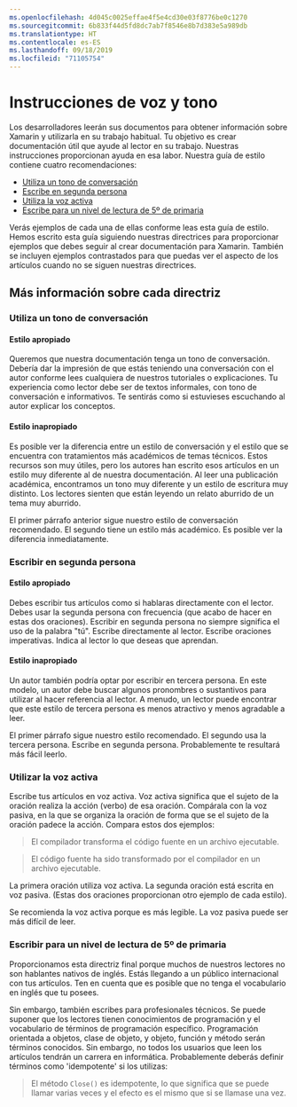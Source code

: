 ```yaml
---
ms.openlocfilehash: 4d045c0025effae4f5e4cd30e03f8776be0c1270
ms.sourcegitcommit: 6b833f44d5fd8dc7ab7f8546e8b7d383e5a989db
ms.translationtype: HT
ms.contentlocale: es-ES
ms.lasthandoff: 09/18/2019
ms.locfileid: "71105754"
---
```

# <a name="voice-and-tone-guidelines"></a>Instrucciones de voz y tono

Los desarrolladores leerán sus documentos para obtener información sobre Xamarin y utilizarla en su trabajo habitual.
Tu objetivo es crear documentación útil que ayude al lector en su trabajo. Nuestras instrucciones proporcionan ayuda en esa labor. Nuestra guía de estilo contiene cuatro recomendaciones:

- [Utiliza un tono de conversación](#use-a-conversational-tone)
- [Escribe en segunda persona](#write-in-2nd-person)
- [Utiliza la voz activa](#use-active-voice)
- [Escribe para un nivel de lectura de 5º de primaria](#target-a-fifth-grade-reading-level)

Verás ejemplos de cada una de ellas conforme leas esta guía de estilo. Hemos escrito esta guía siguiendo nuestras directrices para proporcionar ejemplos que debes seguir al crear documentación para Xamarin. También se incluyen ejemplos contrastados para que puedas ver el aspecto de los artículos cuando no se siguen nuestras directrices.

## <a name="details-on-each-guideline"></a>Más información sobre cada directriz

### <a name="use-a-conversational-tone"></a>Utiliza un tono de conversación

#### <a name="appropriate-style"></a>Estilo apropiado

Queremos que nuestra documentación tenga un tono de conversación. Debería dar la impresión de que estás teniendo una conversación con el autor conforme lees cualquiera de nuestros tutoriales o explicaciones.
Tu experiencia como lector debe ser de textos informales, con tono de conversación e informativos. Te sentirás como si estuvieses escuchando al autor explicar los conceptos.

#### <a name="inappropriate-style"></a>Estilo inapropiado

Es posible ver la diferencia entre un estilo de conversación y el estilo que se encuentra con tratamientos más académicos de temas técnicos. Estos recursos son muy útiles, pero los autores han escrito esos artículos en un estilo muy diferente al de nuestra documentación. Al leer una publicación académica, encontramos un tono muy diferente y un estilo de escritura muy distinto.
Los lectores sienten que están leyendo un relato aburrido de un tema muy aburrido.

El primer párrafo anterior sigue nuestro estilo de conversación recomendado. El segundo tiene un estilo más académico. Es posible ver la diferencia inmediatamente.

### <a name="write-in-second-person"></a>Escribir en segunda persona

#### <a name="appropriate-style"></a>Estilo apropiado

Debes escribir tus artículos como si hablaras directamente con el lector. Debes usar la segunda persona con frecuencia (que acabo de hacer en estas dos oraciones). Escribir en segunda persona no siempre significa el uso de la palabra "tú". Escribe directamente al lector. Escribe oraciones imperativas.
Indica al lector lo que deseas que aprendan.

#### <a name="inappropriate-style"></a>Estilo inapropiado

Un autor también podría optar por escribir en tercera persona. En este modelo, un autor debe buscar algunos pronombres o sustantivos para utilizar al hacer referencia al lector. A menudo, un lector puede encontrar que este estilo de tercera persona es menos atractivo y menos agradable a leer.

El primer párrafo sigue nuestro estilo recomendado. El segundo usa la tercera persona. Escribe en segunda persona. Probablemente te resultará más fácil leerlo.

### <a name="use-active-voice"></a>Utilizar la voz activa

Escribe tus artículos en voz activa. Voz activa significa que el sujeto de la oración realiza la acción (verbo) de esa oración. Compárala con la voz pasiva, en la que se organiza la oración de forma que se el sujeto de la oración padece la acción. Compara estos dos ejemplos:

> El compilador transforma el código fuente en un archivo ejecutable.

> El código fuente ha sido transformado por el compilador en un archivo ejecutable.

La primera oración utiliza voz activa. La segunda oración está escrita en voz pasiva.
(Estas dos oraciones proporcionan otro ejemplo de cada estilo).

Se recomienda la voz activa porque es más legible. La voz pasiva puede ser más difícil de leer.

### <a name="target-a-fifth-grade-reading-level"></a>Escribir para un nivel de lectura de 5º de primaria

Proporcionamos esta directriz final porque muchos de nuestros lectores no son hablantes nativos de inglés.
Estás llegando a un público internacional con tus artículos. Ten en cuenta que es posible que no tenga el vocabulario en inglés que tu posees.

Sin embargo, también escribes para profesionales técnicos. Se puede suponer que los lectores tienen conocimientos de programación y el vocabulario de términos de programación específico. Programación orientada a objetos, clase de objeto, y objeto, función y método serán términos conocidos. Sin embargo, no todos los usuarios que leen los artículos tendrán un carrera en informática. Probablemente deberás definir términos como 'idempotente' si los utilizas:

> El método `Close()` es idempotente, lo que significa que se puede llamar varias veces y el efecto es el mismo que si se llamase una vez.
